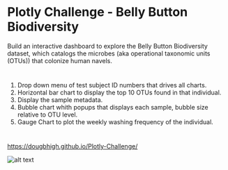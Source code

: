 # Plotly Challenge - Belly Button Biodiversity
Build an interactive dashboard to explore the Belly Button Biodiversity dataset, which catalogs the microbes (aka operational taxonomic units (OTUs)) that colonize human navels.
#
1. Drop down menu of test subject ID numbers that drives all charts.
2. Horizontal bar chart to display the top 10 OTUs found in that individual.
3. Display the sample metadata.
4. Bubble chart whith popups that displays each sample, bubble size relative to OTU level.
5. Gauge Chart to plot the weekly washing frequency of the individual.
#
https://dougbhigh.github.io/Plotly-Challenge/ 

![alt text](https://github.com/dougbhigh/Plotly-Challenge/blob/master/data/Bellybutton_Biodiversity.png)